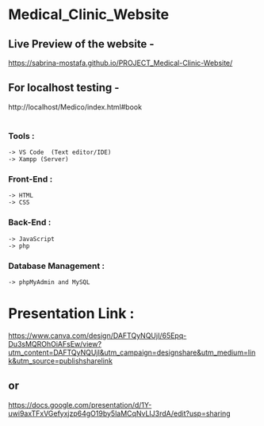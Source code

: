 # Medical_Clinic_Website

## Live Preview of the website -
https://sabrina-mostafa.github.io/PROJECT_Medical-Clinic-Website/


## For localhost testing -
http://localhost/Medico/index.html#book
<br/><br/>


### Tools :

    -> VS Code  (Text editor/IDE) 
    -> Xampp (Server)
        
### Front-End :

    -> HTML
    -> CSS
    
### Back-End :

    -> JavaScript
    -> php
    
### Database Management :

    -> phpMyAdmin and MySQL


# Presentation Link :
https://www.canva.com/design/DAFTQyNQUjI/65Epq-Du3sMQROhOiAFsEw/view?utm_content=DAFTQyNQUjI&utm_campaign=designshare&utm_medium=link&utm_source=publishsharelink
## or
https://docs.google.com/presentation/d/1Y-uwi9axTFxVGefyxjzp64gO19by5laMCqNvLIJ3rdA/edit?usp=sharing

